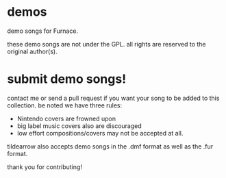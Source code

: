 # demos

demo songs for Furnace.

these demo songs are not under the GPL. all rights are reserved to the original author(s).

# submit demo songs!

contact me or send a pull request if you want your song to be added to this collection. be noted we have three rules:

- Nintendo covers are frowned upon
- big label music covers also are discouraged
- low effort compositions/covers may not be accepted at all.

tildearrow also accepts demo songs in the .dmf format as well as the .fur format.

thank you for contributing!
